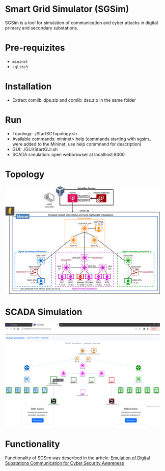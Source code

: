 # Smart Grid Simulator (SGSim) 

SGSim is a tool for simulation of communication and cyber attacks in digital primary and secondary substations.  

# Pre-requizites 

- `mininet`
- `sqlite3`

# Installation

- Extract comlib_dps.zip and comlib_dss.zip in the same folder

# Run

- Topology: ./StartSGTopology.sh
- Available commands: mininet> help (commands starting with sgsim_ were added to the Mininet, use help commnand for description)
- GUI: ./GUI/StartGUI.sh
- SCADA simulation: open webbrowser at localhost:8000

# Topology 
![SGSim topology](https://github.com/filipholik/SmartGridSim/blob/main/sgsim.png)

# SCADA Simulation 
![SCADA simulation](https://github.com/filipholik/SmartGridSim/blob/main/scada.png)

# Functionality

Functionality of SGSim was described in the article: [Emulation of Digital Substations Communication for Cyber Security Awareness](https://www.mdpi.com/2079-9292/13/12/2318)
